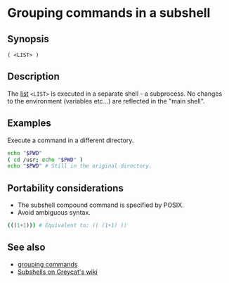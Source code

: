 # Grouping commands in a subshell

## Synopsis

    ( <LIST> )

## Description

The [list](/syntax/basicgrammar#lists) `<LIST>` is executed in a
separate shell - a subprocess. No changes to the environment (variables
etc...) are reflected in the "main shell".

## Examples

Execute a command in a different directory.

``` bash
echo "$PWD"
( cd /usr; echo "$PWD" )
echo "$PWD" # Still in the original directory.
```

## Portability considerations

- The subshell compound command is specified by POSIX.
- Avoid ambiguous syntax.

``` bash
(((1+1))) # Equivalent to: (( (1+1) ))
```

## See also

- [grouping commands](/syntax/ccmd/grouping_plain)
- [Subshells on Greycat's wiki](http://mywiki.wooledge.org/SubShell)
